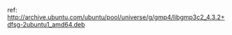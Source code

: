
ref: http://archive.ubuntu.com/ubuntu/pool/universe/g/gmp4/libgmp3c2_4.3.2+dfsg-2ubuntu1_amd64.deb
